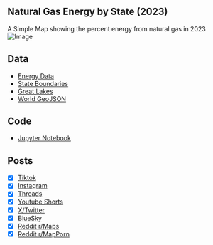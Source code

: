 ## Natural Gas Energy by State (2023)
A Simple Map showing the percent energy from natural gas in 2023
![Image](https://drive.google.com/uc?export=view&id=1-EMyRPDrUPni8TvczFnisAj8YDBItvhK)

## Data
* [Energy Data](https://www.eia.gov/electricity/data/browser/#/topic/0?agg=2,0,1&fuel=vtg&geo=hifvvvvvvvvvo&sec=g&linechart=ELEC.GEN.ALL-US-99.A&columnchart=ELEC.GEN.ALL-US-99.A&map=ELEC.GEN.ALL-US-99.A&freq=A&ctype=linechart&ltype=pin&rtype=s&maptype=0&rse=0&pin=)
* [State Boundaries](https://www.census.gov/geographies/mapping-files/time-series/geo/carto-boundary-file.html)
* [Great Lakes](https://usicecenter.gov/Products/GreatLakesData)
* [World GeoJSON](https://public.opendatasoft.com/explore/dataset/world-administrative-boundaries/export/?flg=en-us)

## Code
* [Jupyter Notebook](FormatData.ipynb)

## Posts
- [x] [Tiktok](https://www.tiktok.com/@vinemapper/video/7472446301611855146)
- [x] [Instagram](https://www.instagram.com/p/DGLsh4fvlSw/)
- [x] [Threads](https://www.threads.net/@vinemapper/post/DGLsiZ1P3vQ)
- [x] [Youtube Shorts](https://youtube.com/shorts/YiM0CpQXLUQ)
- [x] [X/Twitter](https://x.com/VineMapper/status/1891544130259435710)
- [x] [BlueSky](https://bsky.app/profile/vinemapper.bsky.social/post/3lifccy7fvs2x)
- [x] [Reddit r/Maps](https://www.reddit.com/r/Maps/comments/1irpqhv/percent_energy_from_natural_gas_2023/)
- [x] [Reddit r/MapPorn](https://www.reddit.com/r/MapPorn/comments/1irpolr/percent_energy_from_natural_gas_2023/)
